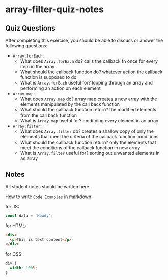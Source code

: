 # array-filter-quiz-notes

## Quiz Questions

After completing this exercise, you should be able to discuss or answer the following questions:

- `Array.forEach`:
  - What does `Array.forEach` do?
    calls the callback fn once for every item in the array
  - What should the callback function do?
    whatever action the callback function is supposed to do
  - What is `Array.forEach` useful for?
    looping through an array and performing an action on each element
- `Array.map`:
  - What does `Array.map` do?
    array map creates a new array with the elements manipulated by the call back function
  - What should the callback function return?
    the modified elements from the call back function
  - What is `Array.map` useful for?
    modifying every element in an array
- `Array.filter`:
  - What does `Array.filter` do?
    creates a shallow copy of only the elements that meet the criteria of the callback function conditions
  - What should the callback function return?
    only the elements that meet the conditions of the callback function in new array
  - What is `Array.filter` useful for?
    sorting out unwanted elements in an array

## Notes

All student notes should be written here.

How to write `Code Examples` in markdown

for JS:

```javascript
const data = 'Howdy';
```

for HTML:

```html
<div>
  <p>This is text content</p>
</div>
```

for CSS:

```css
div {
  width: 100%;
}
```
